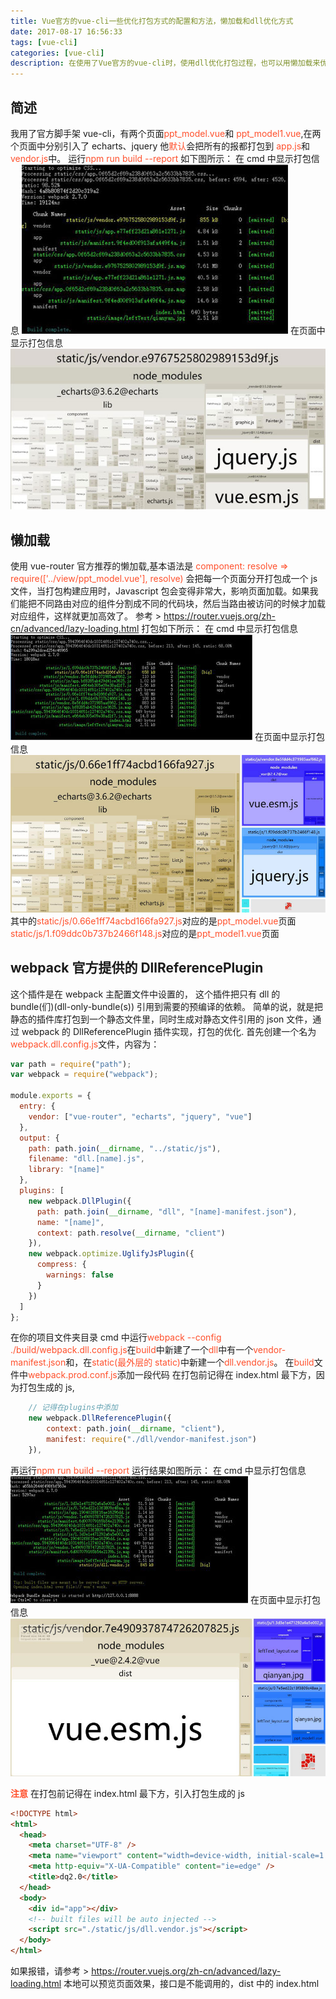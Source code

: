 ```yaml
---
title: Vue官方的vue-cli一些优化打包方式的配置和方法，懒加载和dll优化方式
date: 2017-08-17 16:56:33
tags: [vue-cli]
categories: [vue-cli]
description: 在使用了Vue官方的vue-cli时，使用dll优化打包过程，也可以用懒加载来优化
---
```


## 简述

我用了官方脚手架 vue-cli，有两个页面<font color="#ff502c">ppt_model.vue</font>和 <font color="#ff502c">ppt_model1.vue</font>,在两个页面中分别引入了 echarts、jquery
他<font color="#ff502c">默认</font>会把所有的报都打包到 <font color="#ff502c">app.js</font>和<font color="#ff502c">vendor.js</font>中。
运行<font color="#ff502c">npm run build --report</font>
如下图所示：
在 cmd 中显示打包信息
![cmd build](../../images/vue_build/vue_build_dos1.jpg)
在页面中显示打包信息
![html build](../../images/vue_build/vue_build_dos2.jpg)

## 懒加载

使用 vue-router 官方推荐的懒加载,基本语法是 <font color="#ff502c">component: resolve => require(['../view/ppt_model.vue'], resolve)</font>
会把每一个页面分开打包成一个 js 文件，当打包构建应用时，Javascript 包会变得非常大，影响页面加载。如果我们能把不同路由对应的组件分割成不同的代码块，然后当路由被访问的时候才加载对应组件，这样就更加高效了。
参考 > https://router.vuejs.org/zh-cn/advanced/lazy-loading.html
打包如下所示：
在 cmd 中显示打包信息
![cmd build](../../images/vue_build/vue_build_dos3.jpg)
在页面中显示打包信息
![html build](../../images/vue_build/vue_build_dos4.jpg)
其中的<font color="#ff502c">static/js/0.66e1ff74acbd166fa927.js</font>对应的是<font color="#ff502c">ppt_model.vue</font>页面
<font color="#ff502c">static/js/1.f09ddc0b737b2466f148.js</font>对应的是<font color="#ff502c">ppt_model1.vue</font>页面

## webpack 官方提供的 DllReferencePlugin

这个插件是在 webpack 主配置文件中设置的， 这个插件把只有 dll 的 bundle(们)(dll-only-bundle(s)) 引用到需要的预编译的依赖。
简单的说，就是把静态的插件库打包到一个静态文件里，同时生成对静态文件引用的 json 文件，通过 webpack 的 DllReferencePlugin 插件实现，打包的优化.
首先创建一个名为<font color="#ff502c">webpack.dll.config.js</font>文件，内容为：

```javascript
var path = require("path");
var webpack = require("webpack");

module.exports = {
  entry: {
    vendor: ["vue-router", "echarts", "jquery", "vue"]
  },
  output: {
    path: path.join(__dirname, "../static/js"),
    filename: "dll.[name].js",
    library: "[name]"
  },
  plugins: [
    new webpack.DllPlugin({
      path: path.join(__dirname, "dll", "[name]-manifest.json"),
      name: "[name]",
      context: path.resolve(__dirname, "client")
    }),
    new webpack.optimize.UglifyJsPlugin({
      compress: {
        warnings: false
      }
    })
  ]
};
```

在你的项目文件夹目录 cmd 中运行<font color="#ff502c">webpack --config ./build/webpack.dll.config.js</font>在<font color="#ff502c">build</font>中新建了一个<font color="#ff502c">dll</font>中有一个<font color="#ff502c">vendor-manifest.json</font>和，在<font color="#ff502c">static(最外层的 static)</font>中新建一个<font color="#ff502c">dll.vendor.js</font>。
在<font color="#ff502c">build</font>文件中<font color="#ff502c">webpack.prod.conf.js</font>添加一段代码
在打包前记得在 index.html 最下方，因为打包生成的 js,<font color="#ff502c"><script src="./static/js/dll.vendor.js"></script></font>

```javascript
    // 记得在plugins中添加
    new webpack.DllReferencePlugin({
        context: path.join(__dirname, "client"),
        manifest: require("./dll/vendor-manifest.json")
    }),
```

再运行<font color="#ff502c">npm run build --report</font>
运行结果如图所示：
在 cmd 中显示打包信息
![cmd build](../../images/vue_build/vue_build_dos6.jpg)
在页面中显示打包信息
![html build](../../images/vue_build/vue_build_dos7.jpg)

<font color="#ff502c">**注意**</font>
在打包前记得在 index.html 最下方，引入打包生成的 js

```html
<!DOCTYPE html>
<html>
  <head>
    <meta charset="UTF-8" />
    <meta name="viewport" content="width=device-width, initial-scale=1.0" />
    <meta http-equiv="X-UA-Compatible" content="ie=edge" />
    <title>dq2.0</title>
  </head>
  <body>
    <div id="app"></div>
    <!-- built files will be auto injected -->
    <script src="./static/js/dll.vendor.js"></script>
  </body>
</html>
```

如果报错，请参考 > https://router.vuejs.org/zh-cn/advanced/lazy-loading.html
本地可以预览页面效果，接口是不能调用的，dist 中的 index.html
